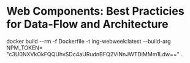 # Web Components: Best Practicies for Data-Flow and Architecture

 docker build --rm -f Dockerfile -t ing-webweek:latest --build-arg NPM_TOKEN=
"c3U0NXVkOkFQQUhvSDc4aURudnBFQ2VINnJWTDlMMm1Ldw==" .
